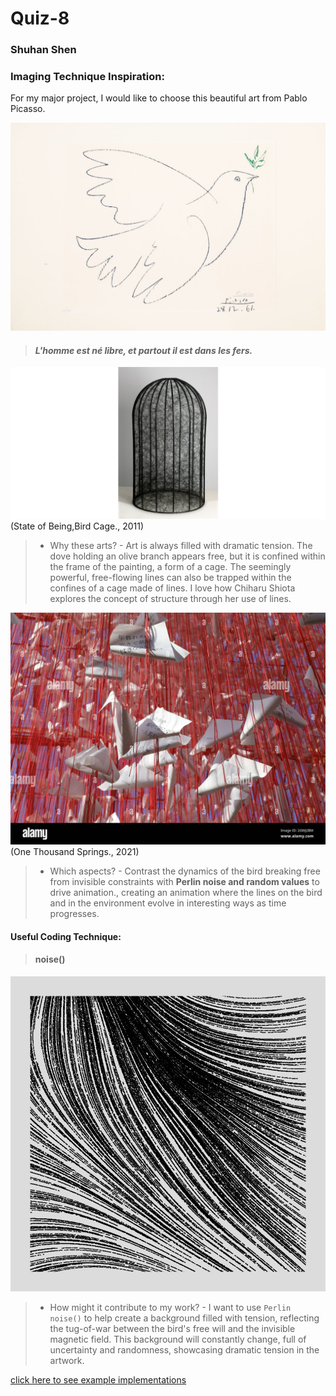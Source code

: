 # Quiz-8
### Shuhan Shen

### Imaging Technique Inspiration: 
For my major project, I would like to choose this beautiful art from Pablo Picasso.

![Dove of peace](readmeimages/Pablo_Picasso_Dove_of_peace.jpg)


>#### *L'homme est né libre, et partout il est dans les fers.*

<!-- This painting is composed of seemingly random yet precise and powerful lines, it reminds me of another artist who creates deeply moving works through the use of lines— **Chiharu Shiota**. -->


![cage](readmeimages/cage.png)
(State of Being,Bird Cage., 2011)


>- Why these arts?
    - Art is always filled with dramatic tension. The dove holding an olive branch appears free, but it is confined within the frame of the painting, a form of a cage. The seemingly powerful, free-flowing lines can also be trapped within the confines of a cage made of lines. I love how Chiharu Shiota explores the concept of structure through her use of lines.


![1000 birds](readmeimages/birdLines.jpg)
(One Thousand Springs., 2021) 

>- Which aspects?
    - Contrast the dynamics of the bird breaking free from invisible constraints with **Perlin noise and random values** to drive animation., creating an animation where the lines on the bird and in the environment evolve in interesting ways as time progresses.
  

#### Useful Coding Technique:
>#### noise()
![noise](readmeimages/noise.png)

>- How might it contribute to my work?
    - I want to use `Perlin noise()` to help create a background filled with tension, reflecting the tug-of-war between the bird's free will and the invisible magnetic field. This background will constantly change, full of uncertainty and randomness, showcasing dramatic tension in the artwork.


[click here to see example implementations](https://www.gorillasun.de/blog/perlin-noise-flow-fields-in-processing-part-i/)
















